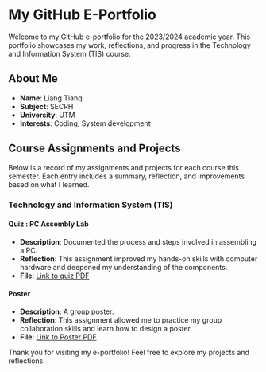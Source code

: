 # My GitHub E-Portfolio
Welcome to my GitHub e-portfolio for the 2023/2024 academic year. This portfolio showcases my work, reflections, and progress in the Technology and Information System (TIS) course.

## About Me
- **Name**: Liang Tianqi
- **Subject**: SECRH
- **University**: UTM
- **Interests**: Coding, System development

## Course Assignments and Projects
Below is a record of my assignments and projects for each course this semester. Each entry includes a summary, reflection, and improvements based on what I learned.

### Technology and Information System (TIS)

#### Quiz : PC Assembly Lab
- **Description**: Documented the process and steps involved in assembling a PC.
- **Reflection**: This assignment improved my hands-on skills with computer hardware and deepened my understanding of the components.
- **File**: [Link to quiz PDF](./quiz.pdf)

#### Poster
- **Description**: A group poster.
- **Reflection**: This assignment allowed me to practice my group collaboration skills and learn how to design a poster.
- **File**: [Link to Poster PDF](./Poster.pdf)

Thank you for visiting my e-portfolio! Feel free to explore my projects and reflections.
